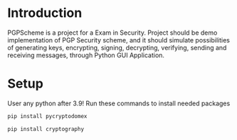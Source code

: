 # Introduction

PGPScheme is a project for a Exam in Security. Project should be demo implementation of PGP Security scheme,  and it should simulate possibilities of generating keys, encrypting, signing, decrypting, verifying, sending and receiving messages, through Python GUI Application.

# Setup

User any python after 3.9!
Run these commands to install needed packages
```bash
pip install pycryptodomex
```
```bash
pip install cryptography
```

